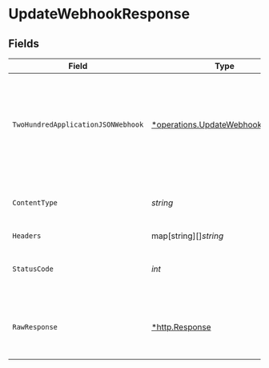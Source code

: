 # UpdateWebhookResponse


## Fields

| Field                                                                                         | Type                                                                                          | Required                                                                                      | Description                                                                                   |
| --------------------------------------------------------------------------------------------- | --------------------------------------------------------------------------------------------- | --------------------------------------------------------------------------------------------- | --------------------------------------------------------------------------------------------- |
| `TwoHundredApplicationJSONWebhook`                                                            | [*operations.UpdateWebhookWebhook](../../models/operations/updatewebhookwebhook.md)           | :heavy_minus_sign:                                                                            | Returns a webhook subscription object if a valid webhook subscription object ID was provided. |
| `ContentType`                                                                                 | *string*                                                                                      | :heavy_check_mark:                                                                            | HTTP response content type for this operation                                                 |
| `Headers`                                                                                     | map[string][]*string*                                                                         | :heavy_minus_sign:                                                                            | N/A                                                                                           |
| `StatusCode`                                                                                  | *int*                                                                                         | :heavy_check_mark:                                                                            | HTTP response status code for this operation                                                  |
| `RawResponse`                                                                                 | [*http.Response](https://pkg.go.dev/net/http#Response)                                        | :heavy_minus_sign:                                                                            | Raw HTTP response; suitable for custom response parsing                                       |